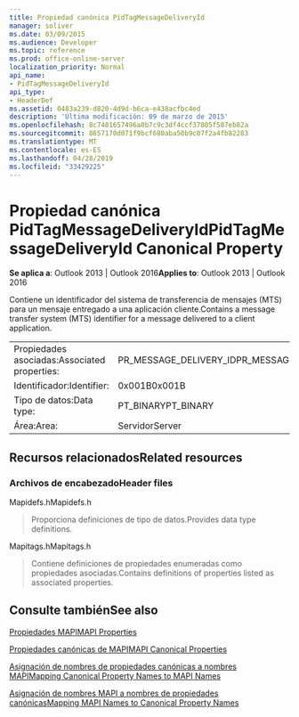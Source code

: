 ```yaml
---
title: Propiedad canónica PidTagMessageDeliveryId
manager: soliver
ms.date: 03/09/2015
ms.audience: Developer
ms.topic: reference
ms.prod: office-online-server
localization_priority: Normal
api_name:
- PidTagMessageDeliveryId
api_type:
- HeaderDef
ms.assetid: 0483a239-d820-4d9d-b6ca-e438acfbc4ed
description: 'Última modificación: 09 de marzo de 2015'
ms.openlocfilehash: 8c7481657496a0b7c9c3df4ccf37805f587eb82a
ms.sourcegitcommit: 8657170d071f9bcf680aba50b9c07f2a4fb82283
ms.translationtype: MT
ms.contentlocale: es-ES
ms.lasthandoff: 04/28/2019
ms.locfileid: "33429225"
---
```

# <a name="pidtagmessagedeliveryid-canonical-property"></a><span data-ttu-id="5d7df-103">Propiedad canónica PidTagMessageDeliveryId</span><span class="sxs-lookup"><span data-stu-id="5d7df-103">PidTagMessageDeliveryId Canonical Property</span></span>

  
  
<span data-ttu-id="5d7df-104">**Se aplica a**: Outlook 2013 | Outlook 2016</span><span class="sxs-lookup"><span data-stu-id="5d7df-104">**Applies to**: Outlook 2013 | Outlook 2016</span></span> 
  
<span data-ttu-id="5d7df-105">Contiene un identificador del sistema de transferencia de mensajes (MTS) para un mensaje entregado a una aplicación cliente.</span><span class="sxs-lookup"><span data-stu-id="5d7df-105">Contains a message transfer system (MTS) identifier for a message delivered to a client application.</span></span>
  
|||
|:-----|:-----|
|<span data-ttu-id="5d7df-106">Propiedades asociadas:</span><span class="sxs-lookup"><span data-stu-id="5d7df-106">Associated properties:</span></span>  <br/> |<span data-ttu-id="5d7df-107">PR_MESSAGE_DELIVERY_ID</span><span class="sxs-lookup"><span data-stu-id="5d7df-107">PR_MESSAGE_DELIVERY_ID</span></span>  <br/> |
|<span data-ttu-id="5d7df-108">Identificador:</span><span class="sxs-lookup"><span data-stu-id="5d7df-108">Identifier:</span></span>  <br/> |<span data-ttu-id="5d7df-109">0x001B</span><span class="sxs-lookup"><span data-stu-id="5d7df-109">0x001B</span></span>  <br/> |
|<span data-ttu-id="5d7df-110">Tipo de datos:</span><span class="sxs-lookup"><span data-stu-id="5d7df-110">Data type:</span></span>  <br/> |<span data-ttu-id="5d7df-111">PT_BINARY</span><span class="sxs-lookup"><span data-stu-id="5d7df-111">PT_BINARY</span></span>  <br/> |
|<span data-ttu-id="5d7df-112">Área:</span><span class="sxs-lookup"><span data-stu-id="5d7df-112">Area:</span></span>  <br/> |<span data-ttu-id="5d7df-113">Servidor</span><span class="sxs-lookup"><span data-stu-id="5d7df-113">Server</span></span>  <br/> |
   
## <a name="related-resources"></a><span data-ttu-id="5d7df-114">Recursos relacionados</span><span class="sxs-lookup"><span data-stu-id="5d7df-114">Related resources</span></span>

### <a name="header-files"></a><span data-ttu-id="5d7df-115">Archivos de encabezado</span><span class="sxs-lookup"><span data-stu-id="5d7df-115">Header files</span></span>

<span data-ttu-id="5d7df-116">Mapidefs.h</span><span class="sxs-lookup"><span data-stu-id="5d7df-116">Mapidefs.h</span></span>
  
> <span data-ttu-id="5d7df-117">Proporciona definiciones de tipo de datos.</span><span class="sxs-lookup"><span data-stu-id="5d7df-117">Provides data type definitions.</span></span>
    
<span data-ttu-id="5d7df-118">Mapitags.h</span><span class="sxs-lookup"><span data-stu-id="5d7df-118">Mapitags.h</span></span>
  
> <span data-ttu-id="5d7df-119">Contiene definiciones de propiedades enumeradas como propiedades asociadas.</span><span class="sxs-lookup"><span data-stu-id="5d7df-119">Contains definitions of properties listed as associated properties.</span></span>
    
## <a name="see-also"></a><span data-ttu-id="5d7df-120">Consulte también</span><span class="sxs-lookup"><span data-stu-id="5d7df-120">See also</span></span>



[<span data-ttu-id="5d7df-121">Propiedades MAPI</span><span class="sxs-lookup"><span data-stu-id="5d7df-121">MAPI Properties</span></span>](mapi-properties.md)
  
[<span data-ttu-id="5d7df-122">Propiedades canónicas de MAPI</span><span class="sxs-lookup"><span data-stu-id="5d7df-122">MAPI Canonical Properties</span></span>](mapi-canonical-properties.md)
  
[<span data-ttu-id="5d7df-123">Asignación de nombres de propiedades canónicas a nombres MAPI</span><span class="sxs-lookup"><span data-stu-id="5d7df-123">Mapping Canonical Property Names to MAPI Names</span></span>](mapping-canonical-property-names-to-mapi-names.md)
  
[<span data-ttu-id="5d7df-124">Asignación de nombres MAPI a nombres de propiedades canónicas</span><span class="sxs-lookup"><span data-stu-id="5d7df-124">Mapping MAPI Names to Canonical Property Names</span></span>](mapping-mapi-names-to-canonical-property-names.md)

